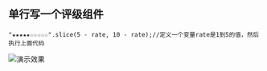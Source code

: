 ## 单行写一个评级组件

```
"★★★★★☆☆☆☆☆".slice(5 - rate, 10 - rate);//定义一个变量rate是1到5的值，然后执行上面代码
```
![演示效果](https://camo.githubusercontent.com/8a21379fa99173fe138e68ef350c39bb553fd804/68747470733a2f2f7773342e73696e61696d672e636e2f6c617267652f303036744b66546367793166697063346f386a756a6a333064783066716a73372e6a7067''演示效果'')
